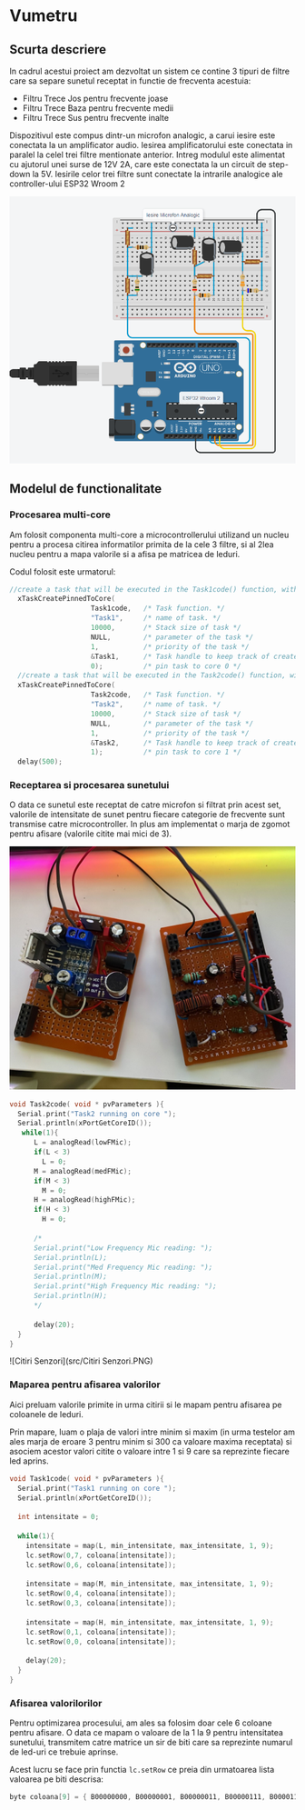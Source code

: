 # Vumetru 
## Scurta descriere

In cadrul acestui proiect am dezvoltat un sistem ce contine 3 tipuri de filtre care sa separe sunetul receptat in functie de frecventa acestuia:
- Filtru Trece Jos pentru frecvente joase
- Filtru Trece Baza pentru frecvente medii
- Filtru Trece Sus pentru frecvente inalte

Dispozitivul este compus dintr-un microfon analogic, a carui iesire este conectata la un amplificator audio. Iesirea amplificatorului este conectata in paralel la celel trei filtre mentionate anterior. 
Intreg modulul este alimentat cu ajutorul unei surse de 12V 2A, care este conectata la un circuit de step-down la 5V.
Iesirile celor trei filtre sunt conectate la intrarile analogice ale controller-ului ESP32 Wroom 2

![Schema](src/Screenshot_46.png)

## Modelul de functionalitate

### Procesarea multi-core

Am folosit componenta multi-core a microcontrollerului utilizand un nucleu pentru a procesa citirea informatilor primita de la cele 3 filtre, si al 2lea nucleu pentru a mapa valorile si a afisa pe matricea de leduri.

Codul folosit este urmatorul:

```cpp
//create a task that will be executed in the Task1code() function, with priority 1 and executed on core 0
  xTaskCreatePinnedToCore(
                    Task1code,   /* Task function. */
                    "Task1",     /* name of task. */
                    10000,       /* Stack size of task */
                    NULL,        /* parameter of the task */
                    1,           /* priority of the task */
                    &Task1,      /* Task handle to keep track of created task */
                    0);          /* pin task to core 0 */                   
  //create a task that will be executed in the Task2code() function, with priority 1 and executed on core 1
  xTaskCreatePinnedToCore(
                    Task2code,   /* Task function. */
                    "Task2",     /* name of task. */
                    10000,       /* Stack size of task */
                    NULL,        /* parameter of the task */
                    1,           /* priority of the task */
                    &Task2,      /* Task handle to keep track of created task */
                    1);          /* pin task to core 1 */
  delay(500); 
```

### Receptarea si procesarea sunetului

O data ce sunetul este receptat de catre microfon si filtrat prin acest set, valorile de intensitate de sunet pentru fiecare categorie de frecvente sunt transmise catre microcontroller. In plus am implementat o marja de zgomot pentru afisare (valorile citite mai mici de 3).

![Schema](src/7945a24c-7f7f-4440-8351-de8ab81ef8eb.jpg)

```cpp
void Task2code( void * pvParameters ){
  Serial.print("Task2 running on core ");
  Serial.println(xPortGetCoreID());
   while(1){
      L = analogRead(lowFMic);
      if(L < 3)
        L = 0;
      M = analogRead(medFMic);
      if(M < 3)
        M = 0;
      H = analogRead(highFMic);
      if(H < 3)
        H = 0;
      
      /*
      Serial.print("Low Frequency Mic reading: ");
      Serial.println(L);
      Serial.print("Med Frequency Mic reading: ");
      Serial.println(M);
      Serial.print("High Frequency Mic reading: ");
      Serial.println(H);
      */
      
      delay(20);
  }
}
```


![Citiri Senzori](src/Citiri Senzori.PNG)


### Maparea pentru afisarea valorilor

Aici preluam valorile primite in urma citirii si le mapam pentru afisarea pe coloanele de leduri.

Prin mapare, luam o plaja de valori intre minim si maxim (in urma testelor am ales marja de eroare 3 pentru minim si 300 ca valoare maxima receptata) si asociem acestor valori citite o valoare intre 1 si 9 care sa reprezinte fiecare led aprins.

```cpp
void Task1code( void * pvParameters ){
  Serial.print("Task1 running on core ");
  Serial.println(xPortGetCoreID());
  
  int intensitate = 0;
  
  while(1){
    intensitate = map(L, min_intensitate, max_intensitate, 1, 9);
    lc.setRow(0,7, coloana[intensitate]);
    lc.setRow(0,6, coloana[intensitate]);
    
    intensitate = map(M, min_intensitate, max_intensitate, 1, 9);
    lc.setRow(0,4, coloana[intensitate]);
    lc.setRow(0,3, coloana[intensitate]);
    
    intensitate = map(H, min_intensitate, max_intensitate, 1, 9);
    lc.setRow(0,1, coloana[intensitate]);
    lc.setRow(0,0, coloana[intensitate]);

    delay(20);
  }
}
```

### Afisarea valorilorilor

Pentru optimizarea procesului, am ales sa folosim doar cele 6 coloane pentru afisare. O data ce mapam o valoare de la 1 la 9 pentru intensitatea sunetului, transmitem catre matrice un sir de biti care sa reprezinte numarul de led-uri ce trebuie aprinse.

Acest lucru se face prin functia `lc.setRow` ce preia din urmatoarea lista valoarea pe biti descrisa:
```cpp
byte coloana[9] = { B00000000, B00000001, B00000011, B00000111, B00001111, B00011111, B00111111, B01111111, B11111111 };
```
